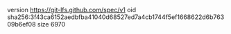 version https://git-lfs.github.com/spec/v1
oid sha256:3f43ca6152aedbfba41040d68527ed7a4cb1744f5ef1668622d6b76309b6ef08
size 6970
